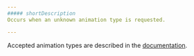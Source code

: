 ```yaml
---
##### shortDescription
Occurs when an unknown animation type is requested.

---
```

Accepted animation types are described in the [documentation](/api-reference/50%20Common/Object%20Structures/animationConfig/type.md '/Documentation/ApiReference/Common/Object_Structures/animationConfig/#type').